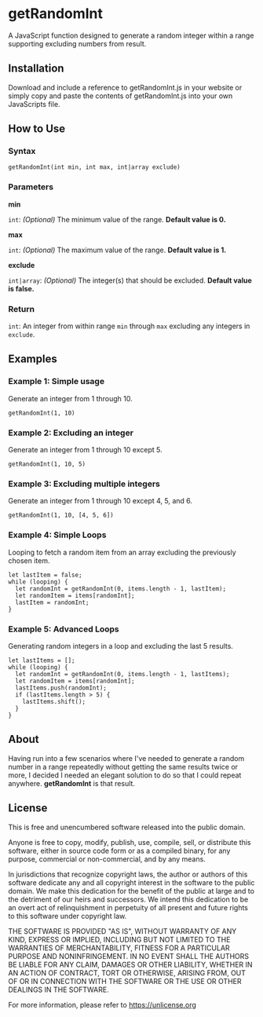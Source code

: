 # getRandomInt
A JavaScript function designed to generate a random integer within a range supporting excluding numbers from result.

## Installation

Download and include a reference to getRandomInt.js in your website or simply copy and paste the contents of getRandomInt.js into your own JavaScripts file.

## How to Use

### Syntax

`getRandomInt(int min, int max, int|array exclude)`

### Parameters

**min**

`int`: *(Optional)* The minimum value of the range. **Default value is 0.**

**max**

`int`: *(Optional)* The maximum value of the range. **Default value is 1.**

**exclude**

`int|array`: *(Optional)* The integer(s) that should be excluded. **Default value is false.**

### Return

`int`: An integer from within range `min` through `max` excluding any integers in `exclude`.

## Examples

### Example 1: Simple usage

Generate an integer from 1 through 10.

`getRandomInt(1, 10)`

### Example 2: Excluding an integer

Generate an integer from 1 through 10 except 5.

`getRandomInt(1, 10, 5)`

### Example 3: Excluding multiple integers

Generate an integer from 1 through 10 except 4, 5, and 6.

`getRandomInt(1, 10, [4, 5, 6])`

### Example 4: Simple Loops

Looping to fetch a random item from an array excluding the previously chosen item.

```
let lastItem = false;
while (looping) {
  let randomInt = getRandomInt(0, items.length - 1, lastItem);
  let randomItem = items[randomInt];
  lastItem = randomInt;
}
```

### Example 5: Advanced Loops

Generating random integers in a loop and excluding the last 5 results.

```
let lastItems = [];
while (looping) {
  let randomInt = getRandomInt(0, items.length - 1, lastItems);
  let randomItem = items[randomInt];
  lastItems.push(randomInt);
  if (lastItems.length > 5) {
    lastItems.shift();
  }
}
```

## About
Having run into a few scenarios where I've needed to generate a random number in a range repeatedly without getting the same results twice or more, I decided I needed an elegant solution to do so that I could repeat anywhere. **getRandomInt** is that result.

## License

This is free and unencumbered software released into the public domain.

Anyone is free to copy, modify, publish, use, compile, sell, or
distribute this software, either in source code form or as a compiled
binary, for any purpose, commercial or non-commercial, and by any
means.

In jurisdictions that recognize copyright laws, the author or authors
of this software dedicate any and all copyright interest in the
software to the public domain. We make this dedication for the benefit
of the public at large and to the detriment of our heirs and
successors. We intend this dedication to be an overt act of
relinquishment in perpetuity of all present and future rights to this
software under copyright law.

THE SOFTWARE IS PROVIDED "AS IS", WITHOUT WARRANTY OF ANY KIND,
EXPRESS OR IMPLIED, INCLUDING BUT NOT LIMITED TO THE WARRANTIES OF
MERCHANTABILITY, FITNESS FOR A PARTICULAR PURPOSE AND NONINFRINGEMENT.
IN NO EVENT SHALL THE AUTHORS BE LIABLE FOR ANY CLAIM, DAMAGES OR
OTHER LIABILITY, WHETHER IN AN ACTION OF CONTRACT, TORT OR OTHERWISE,
ARISING FROM, OUT OF OR IN CONNECTION WITH THE SOFTWARE OR THE USE OR
OTHER DEALINGS IN THE SOFTWARE.

For more information, please refer to <https://unlicense.org>

